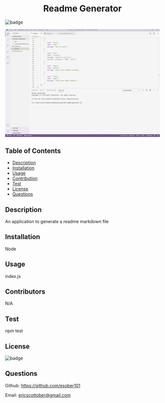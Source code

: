 
  <h1 align="center"> Readme Generator</h1>

  ![badge](https://img.shields.io/badge/license-MIT-blue)

  ![](readme-generator.gif)
  
  ## Table of Contents
  - [Description](#description)
  - [Installation](#install)
  - [Usage](#usage)
  - [Contribution](#contributors)
  - [Test](#test)
  - [License](#license)
  - [Questions](#questions)

  ## Description
  An application to generate a readme markdown file

  ## Installation
  Node

  ## Usage
  index.js

  ## Contributors
  N/A

  ## Test
  npm test

  ## License
  ![badge](https://img.shields.io/badge/license-MIT-blue)

  ## Questions
  Github: https://github.com/esober101

  Email: ericscottober@gmail.com
  
  
